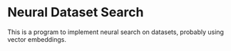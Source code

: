 # Neural Dataset Search
This is a program to implement neural search on datasets, probably using vector embeddings.